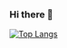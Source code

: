 ### Hi there 👋

[![Top Langs](https://github-readme-stats.vercel.app/api/top-langs/?username=kdhur&layout=compact&text_color=daf7dc&bg_color=#FAFAD2)](https://github.com/kdhur/github-readme-stats)
